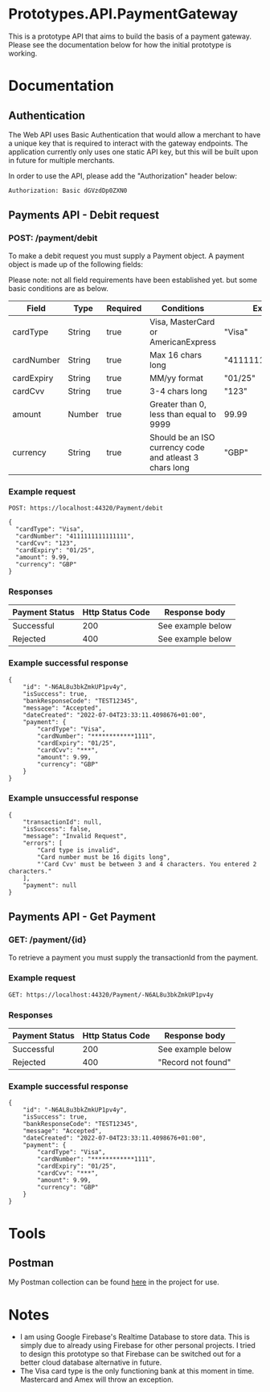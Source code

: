 # Prototypes.API.PaymentGateway

This is a prototype API that aims to build the basis of a payment gateway. Please see the documentation below for how the initial prototype is working.

# Documentation

## Authentication
The Web API uses Basic Authentication that would allow a merchant to have a unique key that is required to interact with the gateway endpoints. The application currently only uses one static API key, but this will be built upon in future for multiple merchants.

In order to use the API, please add the "Authorization" header below:

``Authorization: Basic dGVzdDp0ZXN0``

## Payments API - Debit request
### POST: /payment/debit
To make a debit request you must supply a Payment object. A payment object is made up of the following fields:

Please note: not all field requirements have been established yet. but some basic conditions are as below.

| Field               | Type      | Required         | Conditions                                                | Example                       |
| ------------------- |-----------| ---------------- | --------------------------------------------------------- | ------------------------------|
| cardType            | String    | true             | Visa, MasterCard or AmericanExpress                       | "Visa"                        |
| cardNumber          | String    | true             | Max 16 chars long                                         | "4111111111111111"            |
| cardExpiry          | String    | true             | MM/yy format                                              | "01/25"                       |
| cardCvv             | String    | true             | 3-4 chars long                                            | "123"                         |
| amount              | Number    | true             | Greater than 0, less than equal to 9999                   | 99.99                         | 
| currency            | String    | true             | Should be an ISO currency code and atleast 3 chars long   | "GBP"                         |

### Example request
``POST: https://localhost:44320/Payment/debit``
```
{
  "cardType": "Visa",
  "cardNumber": "4111111111111111",
  "cardCvv": "123",
  "cardExpiry": "01/25",
  "amount": 9.99,
  "currency": "GBP"
}
```

### Responses

| Payment Status      | Http Status Code | Response body                          |
| ------------------- | ---------------- | -------------------------------------- |
| Successful          | 200              | See example below                      |
| Rejected            | 400              | See example below                      |


### Example successful response
```
{
    "id": "-N6AL8u3bkZmkUP1pv4y",
    "isSuccess": true,
    "bankResponseCode": "TEST12345",
    "message": "Accepted",
    "dateCreated": "2022-07-04T23:33:11.4098676+01:00",
    "payment": {
        "cardType": "Visa",
        "cardNumber": "************1111",
        "cardExpiry": "01/25",
        "cardCvv": "***",
        "amount": 9.99,
        "currency": "GBP"
    }
}

```
### Example unsuccessful response
```
{
    "transactionId": null,
    "isSuccess": false,
    "message": "Invalid Request",
    "errors": [
        "Card type is invalid",
        "Card number must be 16 digits long",
        "'Card Cvv' must be between 3 and 4 characters. You entered 2 characters."
    ],
    "payment": null
}
```

## Payments API - Get Payment
### GET: /payment/{id}
To retrieve a payment you must supply the transactionId from the payment.

### Example request
``GET: https://localhost:44320/Payment/-N6AL8u3bkZmkUP1pv4y``

### Responses

| Payment Status      | Http Status Code | Response body                          |
| ------------------- | ---------------- | -------------------------------------- |
| Successful          | 200              | See example below                      |
| Rejected            | 400              | "Record not found"                     |

### Example successful response
```
{
    "id": "-N6AL8u3bkZmkUP1pv4y",
    "isSuccess": true,
    "bankResponseCode": "TEST12345",
    "message": "Accepted",
    "dateCreated": "2022-07-04T23:33:11.4098676+01:00",
    "payment": {
        "cardType": "Visa",
        "cardNumber": "************1111",
        "cardExpiry": "01/25",
        "cardCvv": "***",
        "amount": 9.99,
        "currency": "GBP"
    }
}
```
# Tools
## Postman
My Postman collection can be found [here](https://github.com/mhayward-dev/Prototypes.API.PaymentGateway/blob/main/Tools/ProtoType.API.PaymentGateway.postman_collection.json) in the project for use.


# Notes
* I am using Google Firebase's Realtime Database to store data. This is simply due to already using Firebase for other personal projects. I tried to design this prototype so that Firebase can be switched out for a better cloud database alternative in future.
* The Visa card type is the only functioning bank at this moment in time. Mastercard and Amex will throw an exception.

